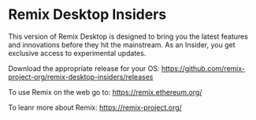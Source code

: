# Remix Desktop Insiders

This version of Remix Desktop is designed to bring you the latest features and innovations before they hit the mainstream. 
As an Insider, you get exclusive access to experimental updates.

Download the appropriate release for your OS: https://github.com/remix-project-org/remix-desktop-insiders/releases

To use Remix on the web go to: https://remix.ethereum.org/

To leanr more about Remix: https://remix-project.org/


